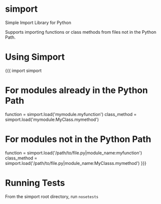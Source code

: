 simport
=======

Simple Import Library for Python

Supports importing functions or class methods from files
not in the Python Path. 

Using Simport
=============

{{{
import simport

# For modules already in the Python Path
function = simport.load('mymodule.myfunction')
class_method = simport.load('mymodule:MyClass.mymethod')

# For modules not in the Python Path
function = simport.load('/path/to/file.py|module_name:myfunction')
class_method = simport.load('/path/to/file.py|module_name:MyClasss.mymethod')
}}}

Running Tests
=============
From the simport root directory, run `nosetests`

